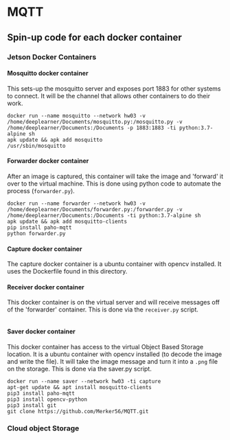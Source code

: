 # MQTT

## Spin-up code for each docker container
### Jetson Docker Containers
#### Mosquitto docker container

This sets-up the mosquitto server and exposes port 1883 for other systems to connect. It will be the channel that allows other containers to do their work.
```
docker run --name mosquitto --network hw03 -v /home/deeplearner/Documents/mosquitto.py:/mosquitto.py -v /home/deeplearner/Documents:/Documents -p 1883:1883 -ti python:3.7-alpine sh 
apk update && apk add mosquitto
/usr/sbin/mosquitto
```

#### Forwarder docker container

After an image is captured, this container will take the image and 'forward' it over to the virtual machine. This is done using python code to automate the process (`forwarder.py`).
```
docker run --name forwarder --network hw03 -v /home/deeplearner/Documents/forwarder.py:/forwarder.py -v /home/deeplearner/Documents:/Documents -ti python:3.7-alpine sh 
apk update && apk add mosquitto-clients
pip install paho-mqtt
python forwarder.py
```

#### Capture docker container
The capture docker container is a ubuntu container with opencv installed. It uses the Dockerfile found in this directory.

#### Receiver docker container
This docker container is on the virtual server and will receive messages off of the 'forwarder' container. This is done via the `receiver.py` script.

```

```
#### Saver docker container
This docker container has access to the virtual Object Based Storage location. It is a ubuntu container with opencv installed (to decode the image and write the file). It will take the image message and turn it into a `.png` file on the storage. This is done via the saver.py script.
```
docker run --name saver --network hw03 -ti capture
apt-get update && apt install mosquitto-clients
pip3 install paho-mqtt
pip3 install opencv-python
pip3 install git
git clone https://github.com/Merker56/MQTT.git
```
### Cloud object Storage

